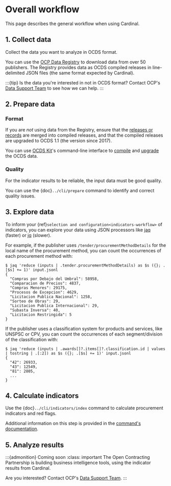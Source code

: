 # Overall workflow

This page describes the general workflow when using Cardinal.

## 1. Collect data

Collect the data you want to analyze in OCDS format.

You can use the [OCP Data Registry](https://data.open-contracting.org) to download data from over 50 publishers. The Registry provides data as OCDS compiled releases in line-delimited JSON files (the same format expected by Cardinal).

:::{tip}
Is the data you're interested in not in OCDS format? Contact OCP's [Data Support Team](mailto:data@open-contracting.org) to see how we can help.
:::

## 2. Prepare data

### Format

If you are *not* using data from the Registry, ensure that the [releases or records](https://standard.open-contracting.org/latest/en/primer/releases_and_records/) are merged into compiled releases, and that the compiled releases are upgraded to OCDS 1.1 (the version since 2017).

You can use [OCDS Kit](https://ocdskit.readthedocs.io/en/latest/)'s command-line interface to [compile](https://ocdskit.readthedocs.io/en/latest/cli/ocds.html#compile) and [upgrade](https://ocdskit.readthedocs.io/en/latest/cli/ocds.html#upgrade) the OCDS data.

### Quality

For the indicator results to be reliable, the input data must be good quality.

You can use the {doc}`../cli/prepare` command to identify and correct quality issues.

## 3. Explore data

To inform your {ref}`selection and configuration<indicators-workflow>` of indicators, you can explore your data using JSON processors like [jaq](https://github.com/01mf02/jaq) (faster) or [jq](https://stedolan.github.io/jq/) (slower).

For example, if the publisher uses `/tender/procurementMethodDetails` for the local name of the procurement method, you can count the occurrences of each procurement method with:

```console
$ jaq 'reduce (inputs | .tender.procurementMethodDetails) as $s ({}; .[$s] += 1)' input.jsonl
{
  "Compras por Debajo del Umbral": 58958,
  "Comparacion de Precios": 4837,
  "Compras Menores": 29175,
  "Procesos de Excepcion": 4629,
  "Licitacion Publica Nacional": 1258,
  "Sorteo de Obras": 29,
  "Licitacion Publica Internacional": 29,
  "Subasta Inversa": 40,
  "Licitacion Restringida": 5
}
```

If the publisher uses a classification system for products and services, like UNSPSC or CPV, you can count the occurrences of each segment/division of the classification with:

```console
$ jaq 'reduce (inputs | .awards[]?.items[]?.classification.id | values | tostring | .[:2]) as $s ({}; .[$s] += 1)' input.jsonl
{
  "42": 26933,
  "43": 12549,
  "81": 2805,
  ...
}
```

## 4. Calculate indicators

Use the {doc}`../cli/indicators/index` command to calculate procurement indicators and red flags.

Additional information on this step is provided in the [command's documentation](../cli/indicators/index).

## 5. Analyze results

:::{admonition} Coming soon
:class: important
The Open Contracting Partnership is building business intelligence tools, using the indicator results from Cardinal.

Are you interested? Contact OCP's [Data Support Team](mailto:data@open-contracting.org).
:::
